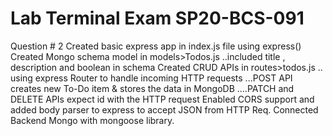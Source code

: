 # Lab Terminal Exam SP20-BCS-091
 
Question # 2 
Created basic express app in index.js file using express()
Created Mongo schema model in models>Todos.js
  ..included title , description and boolean in schema
Created CRUD APIs in routes>todos.js
  .. using express Router to handle incoming HTTP requests
  ...POST API creates new To-Do item & stores the data in MongoDB
  ....PATCH and DELETE APIs expect id with the HTTP request
Enabled CORS support and added body parser to express to accept JSON from HTTP Req.
Connected Backend Mongo with mongoose library.



  
